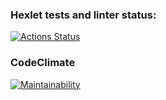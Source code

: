 ### Hexlet tests and linter status:
[![Actions Status](https://github.com/HazretAger/frontend-project-lvl1/workflows/hexlet-check/badge.svg)](https://github.com/HazretAger/frontend-project-lvl1/actions)

### CodeClimate 
[![Maintainability](https://api.codeclimate.com/v1/badges/a99a88d28ad37a79dbf6/maintainability)](https://codeclimate.com/github/codeclimate/codeclimate/maintainability)